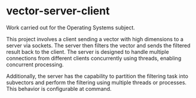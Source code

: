 # vector-server-client
Work carried out for the Operating Systems subject.

This project involves a client sending a vector with high dimensions to a server via sockets. The server then filters the vector and sends the filtered result back to the client. The server is designed to handle multiple connections from different clients concurrently using threads, enabling concurrent processing.

Additionally, the server has the capability to partition the filtering task into subvectors and perform the filtering using multiple threads or processes. This behavior is configurable at command.
